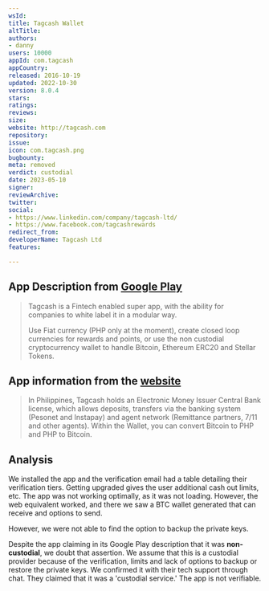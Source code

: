 ```yaml
---
wsId: 
title: Tagcash Wallet
altTitle: 
authors:
- danny
users: 10000
appId: com.tagcash
appCountry: 
released: 2016-10-19
updated: 2022-10-30
version: 8.0.4
stars: 
ratings: 
reviews: 
size: 
website: http://tagcash.com
repository: 
issue: 
icon: com.tagcash.png
bugbounty: 
meta: removed
verdict: custodial
date: 2023-05-10
signer: 
reviewArchive: 
twitter: 
social:
- https://www.linkedin.com/company/tagcash-ltd/
- https://www.facebook.com/tagcashrewards
redirect_from: 
developerName: Tagcash Ltd
features: 

---
```


## App Description from [Google Play](https://play.google.com/store/apps/details?id=com.tagcash) 

> Tagcash is a Fintech enabled super app, with the ability for companies to white label it in a modular way.
>
> Use Fiat currency (PHP only at the moment), create closed loop currencies for rewards and points, or use the non custodial cryptocurrency wallet to handle Bitcoin, Ethereum ERC20 and Stellar Tokens.

## App information from the [website](https://tagcash.com/money.php) 

> In Philippines, Tagcash holds an Electronic Money Issuer Central Bank license, which allows deposits, transfers via the banking system (Pesonet and Instapay) and agent network (Remittance partners, 7/11 and other agents). Within the Wallet, you can convert Bitcoin to PHP and PHP to Bitcoin.

## Analysis 

We installed the app and the verification email had a table detailing their verification tiers. Getting upgraded gives the user additional cash out limits, etc. The app was not working optimally, as it was not loading. However, the web equivalent worked, and there we saw a BTC wallet generated that can receive and options to send. 

However, we were not able to find the option to backup the private keys. 

Despite the app claiming in its Google Play description that it was **non-custodial**, we doubt that assertion. We assume that this is a custodial provider because of the verification, limits and lack of options to backup or restore the private keys. We confirmed it with their tech support through chat. They claimed that it was a 'custodial service.' The app is not verifiable.




